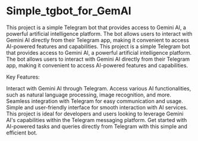 # Simple_tgbot_for_GemAI
This project is a simple Telegram bot that provides access to Gemini AI, a powerful artificial intelligence platform. The bot allows users to interact with Gemini AI directly from their Telegram app, making it convenient to access AI-powered features and capabilities. 
This project is a simple Telegram bot that provides access to Gemini AI, a powerful artificial intelligence platform. The bot allows users to interact with Gemini AI directly from their Telegram app, making it convenient to access AI-powered features and capabilities.

Key Features:

Interact with Gemini AI through Telegram.
Access various AI functionalities, such as natural language processing, image recognition, and more.
Seamless integration with Telegram for easy communication and usage.
Simple and user-friendly interface for smooth interaction with AI services.
This project is ideal for developers and users looking to leverage Gemini AI's capabilities within the Telegram messaging platform. Get started with AI-powered tasks and queries directly from Telegram with this simple and efficient bot.
